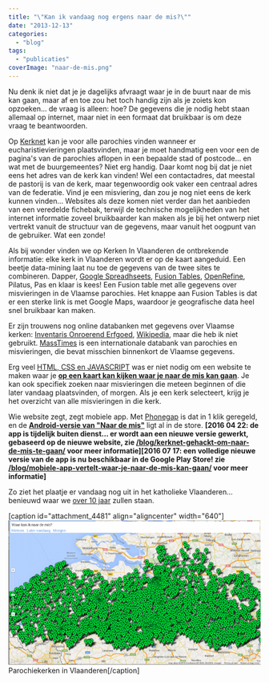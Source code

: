 ```yaml
---
title: "\"Kan ik vandaag nog ergens naar de mis?\""
date: "2013-12-13"
categories: 
  - "blog"
tags: 
  - "publicaties"
coverImage: "naar-de-mis.png"
---
```


Nu denk ik niet dat je je dagelijks afvraagt waar je in de buurt naar de mis kan gaan, maar af en toe zou het toch handig zijn als je zoiets kon opzoeken… de vraag is alleen: hoe? De gegevens die je nodig hebt staan allemaal op internet, maar niet in een formaat dat bruikbaar is om deze vraag te beantwoorden.

Op [Kerknet](http://kerknet.be/zoek_parochie.php?allbisdom=1) kan je voor alle parochies vinden wanneer er eucharistievieringen plaatsvinden, maar je moet handmatig een voor een de pagina's van de parochies aflopen in een bepaalde stad of postcode… en wat met de buurgemeentes? Niet erg handig. Daar komt nog bij dat je niet eens het adres van de kerk kan vinden! Wel een contactadres, dat meestal de pastorij is van de kerk, maar tegenwoordig ook vaker een centraal adres van de federatie. Vind je een misviering, dan zou je nog niet eens de kerk kunnen vinden… Websites als deze komen niet verder dan het aanbieden van een veredelde fichebak, terwijl de technische mogelijkheden van het internet informatie zoveel bruikbaarder kan maken als je bij het ontwerp niet vertrekt vanuit de structuur van de gegevens, maar vanuit het oogpunt van de gebruiker. Wat een zonde!

Als bij wonder vinden we op Kerken In Vlaanderen de ontbrekende informatie: elke kerk in Vlaanderen wordt er op de kaart aangeduid. Een beetje data-mining laat nu toe de gegevens van de twee sites te combineren. Dapper, [Google Spreadhseets](https://developers.google.com/chart/interactive/docs/spreadsheets), [Fusion Tables](http://www.google.com/drive/apps.html#fusiontables), [OpenRefine](http://openrefine.org/), Pilatus, Pas en klaar is kees! Een Fusion table met alle gegevens over misvieringen in de Vlaamse parochies. Het knappe aan Fusion Tables is dat er een sterke link is met Google Maps, waardoor je geografische data heel snel bruikbaar kan maken.

Er zijn trouwens nog online databanken met gegevens over Vlaamse kerken: [Inventaris Onroerend Erfgoed](https://inventaris.onroerenderfgoed.be/erfgoedobjecten?discipline=1&discipline=2&discipline=3&discipline=4&typologie=https%3A%2F%2Fid.erfgoed.net%2Fthesauri%2Ferfgoedtypes%2F338), [Wikipedia](http://nl.wikipedia.org/wiki/Lijst_van_parochies_in_Belgi%C3%AB), maar die heb ik niet gebruikt. [MassTimes](http://masstimes.org/) is een internationale databank van parochies en misvieringen, die bevat misschien binnenkort de Vlaamse gegevens.

Erg veel [HTML, CSS en JAVASCRIPT](https://github.com/vicmortelmans/masses) was er niet nodig om een website te maken waar je **[op een kaart kan kijken waar je naar de mis kan gaan](http://vicmortelmans.github.io/masses/)**. Je kan ook specifiek zoeken naar misvieringen die meteen beginnen of die later vandaag plaatsvinden, of morgen. Als je een kerk selecteert, krijg je het overzicht van alle misvieringen in die kerk.

Wie website zegt, zegt mobiele app. Met [Phonegap](http://phonegap.com/) is dat in 1 klik geregeld, en de **[Android-versie van "Naar de mis"](https://play.google.com/store/apps/details?id=net.credomobiel.masses)** ligt al in de store. **\[2016 04 22: de app is tijdelijk buiten dienst... er wordt aan een nieuwe versie gewerkt, gebaseerd op de nieuwe website, zie [/blog/kerknet-gehackt-om-naar-de-mis-te-gaan/](/blog/kerknet-gehackt-om-naar-de-mis-te-gaan/) voor meer informatie\]\[2016 07 17: een volledige nieuwe versie van de app is nu beschikbaar in de Google Play Store! zie [/blog/mobiele-app-vertelt-waar-je-naar-de-mis-kan-gaan/](/blog/mobiele-app-vertelt-waar-je-naar-de-mis-kan-gaan/) voor meer informatie\]**

Zo ziet het plaatje er vandaag nog uit in het katholieke Vlaanderen… benieuwd waar we [over 10 jaar](http://www.standaard.be/cnt/dmf20131129_050) zullen staan.

\[caption id="attachment\_4481" align="aligncenter" width="640"\][![](images/naar-de-mis-700x400.png)](images/naar-de-mis.png) Parochiekerken in Vlaanderen\[/caption\]
